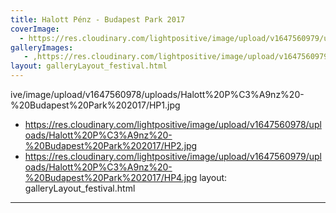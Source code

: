 ```yaml
---
title: Halott Pénz - Budapest Park 2017
coverImage:
  - https://res.cloudinary.com/lightpositive/image/upload/v1647560979/uploads/Halott%20P%C3%A9nz%20-%20Budapest%20Park%202017/HP3.jpg
galleryImages:
   - ,https://res.cloudinary.com/lightpositive/image/upload/v1647560979/uploads/Halott%20P%C3%A9nz%20-%20Budapest%20Park%202017/HP3.jpg
layout: galleryLayout_festival.html
---
```

ive/image/upload/v1647560978/uploads/Halott%20P%C3%A9nz%20-%20Budapest%20Park%202017/HP1.jpg
   - https://res.cloudinary.com/lightpositive/image/upload/v1647560978/uploads/Halott%20P%C3%A9nz%20-%20Budapest%20Park%202017/HP2.jpg
   - https://res.cloudinary.com/lightpositive/image/upload/v1647560979/uploads/Halott%20P%C3%A9nz%20-%20Budapest%20Park%202017/HP4.jpg
layout: galleryLayout_festival.html
---
